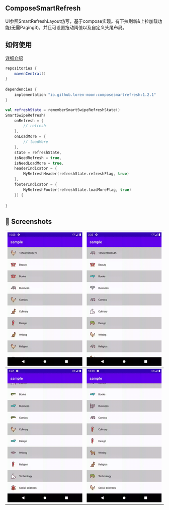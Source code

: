 ## ComposeSmartRefresh
UI参照SmartRefreshLayout仿写，基于compose实现。有下拉刷新&上拉加载功能(无需Paging3)，并且可设置拖动阈值以及自定义头尾布局。

## 如何使用
[详细介绍](https://juejin.cn/post/7113733273561333797)

```gradle
repositories {
    mavenCentral()
}

dependencies {
    implementation "io.github.loren-moon:composesmartrefresh:1.2.1"
}
```

```kotlin
val refreshState = rememberSmartSwipeRefreshState()
SmartSwipeRefresh(
    onRefresh = {
        // refresh
    },
    onLoadMore = {
        // loadMore
    },
    state = refreshState,
    isNeedRefresh = true,
    isNeedLoadMore = true,
    headerIndicator = {
        MyRefreshHeader(refreshState.refreshFlag, true)
    },
    footerIndicator = {
        MyRefreshFooter(refreshState.loadMoreFlag, true)
    }) {
    
}
```

## :camera_flash: Screenshots

| <img src="/snapshot/refresh_success.gif" width="260"> | <img src="/snapshot/refresh_error.gif" width="260"> |
|-------------------------------------------------------|-----------------------------------------------------|
| <img src="/snapshot/load_success.gif" width="260">    | <img src="/snapshot/load_error.gif" width="260">    |
